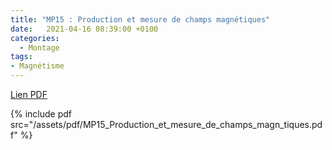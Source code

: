```yaml
---
title: "MP15 : Production et mesure de champs magnétiques"
date:   2021-04-16 08:39:00 +0100
categories:
  - Montage
tags:
- Magnétisme
---
```

[Lien PDF](/assets/pdf/MP15_Production_et_mesure_de_champs_magn_tiques.pdf)

{% include pdf src="/assets/pdf/MP15_Production_et_mesure_de_champs_magn_tiques.pdf" %}
